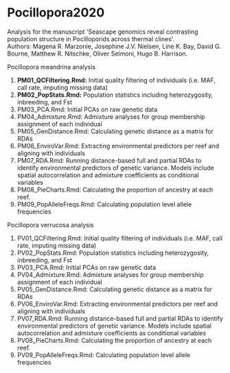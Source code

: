 # Pocillopora2020
Analysis for the manuscript 'Seascape genomics reveal contrasting population structure in Pocilloporids across thermal clines'. </br>
Authors: Magena R. Marzonie, Josephine J.V. Nielsen, Line K. Bay, David G. Bourne, Matthew R. Nitschke, Oliver Selmoni, Hugo B. Harrison. </br>

Pocillopora meandrina analysis </br>
1. <b>PM01_QCFiltering.Rmd:</b> Initial quality filtering of individuals (i.e. MAF, call rate, imputing missing data) </br>
2. <b>PM02_PopStats.Rmd:</b> Population statistics including heterozygosity, inbreeding, and Fst </br>
3. PM03_PCA.Rmd: Initial PCAs on raw genetic data </br>
4. PM04_Admixture.Rmd: Admixture analyses for group membership assignment of each individual </br>
5. PM05_GenDistance.Rmd: Calculating genetic distance as a matrix for RDAs </br>
6. PM06_EnviroVar.Rmd: Extracting environmental predictors per reef and aligning with individuals </br>
7. PM07_RDA.Rmd: Running distance-based full and partial RDAs to identify environmental predictors of genetic variance. Models include spatial autocorrelation and admixture coefficients as conditional variables </br>
8. PM08_PieCharts.Rmd: Calculating the proportion of ancestry at each reef. </br>
9. PM09_PopAlleleFreqs.Rmd: Calculating population level allele frequencies </br>

Pocillopora verrucosa analysis </br>
1. PV01_QCFiltering.Rmd: Initial quality filtering of individuals (i.e. MAF, call rate, imputing missing data) </br>
2. PV02_PopStats.Rmd: Population statistics including heterozygosity, inbreeding, and Fst </br>
3. PV03_PCA.Rmd: Initial PCAs on raw genetic data </br>
4. PV04_Admixture.Rmd: Admixture analyses for group membership assignment of each individual </br>
5. PV05_GenDistance.Rmd: Calculating genetic distance as a matrix for RDAs </br>
6. PV06_EnviroVar.Rmd: Extracting environmental predictors per reef and aligning with individuals </br>
7. PV07_RDA.Rmd: Running distance-based full and partial RDAs to identify environmental predictors of genetic variance. Models include spatial autocorrelation and admixture coefficients as conditional variables </br>
8. PV08_PieCharts.Rmd: Calculating the proportion of ancestry at each reef. </br>
9. PV09_PopAlleleFreqs.Rmd: Calculating population level allele frequencies </br>
